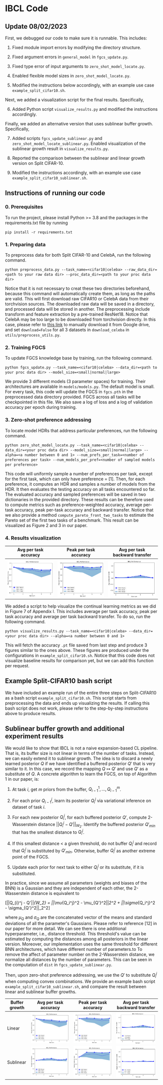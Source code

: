 # IBCL Code

## Update 08/02/2023

First, we debugged our code to make sure it is runnable. This includes:

1. Fixed module import errors by modifying the directory structure.

2. Fixed argument errors in `general_model` in `fgcs_update.py`.

3. Fixed type error of input arguments to `zero_shot_model_locate.py`.

4. Enabled flexible model sizes in `zero_shot_model_locate.py`.

5. Modified the instructions below accordingly, with an example use case `example_split_cifar10.sh`.

Next, we added a visualization script for the final results. Specifically,

6. Added Python script `visualize_results.py` and modified the instructions accordingly.

Finally, we added an alternative version that uses sublinear buffer growth. Specifically,

7. Added scripts `fgcs_update_sublinear.py` and `zero_shot_model_locate_sublinear.py`.
Enabled visualization of the sublinear growth result in `visualize_results.py`.

8. Reported the comparison between the sublinear and linear growth version on Split CIFAR-10.

9. Modified the instructions accordingly, with an example use case `example_split_cifar10_sublinear.sh`.


## Instructions of running our code

### 0. Prerequisites

To run the project, please install Python >= 3.8 and the packages in the requirements.txt file by running

```
pip install -r requirements.txt
```

### 1. Preparing data

To preprocess data for both Split CIFAR-10 and CelebA, run the following command.

```
python preprocess_data.py --task_name=<cifar10|celeba> --raw_data_dir=<path to your raw data dir> --proc_data_dir=<path to your proc data dir>
```

Notice that it is not necessary to creat these two directories beforehand, because this command will automatically create them, as long as the paths are valid.
This will first download raw CIFAR10 or CelebA data from their torchvision sources.
The downloaded raw data will be saved in a directory, and processed data will be stored in another.
The preprocessing include transform and feature extraction by a pre-trained ResNet18.
Notice that CelebA may be too large to be downloaded from torchvision directly. In this case, please refer to [this link](https://github.com/pytorch/vision/issues/2262) to manually download it from Google drive,
and set `download=False` for all 3 datasets in `download_celeba` in `utils/preprocess_utils.py`.

### 2. Training FGCS

To update FGCS knowledge base by training, run the following command.

```
python fgcs_update.py --task_name=<cifar10|celeba> --data_dir=<path to your proc data dir> --model_size=<small|normal|large>
```

We provide 3 different models (3 parameter spaces) for training. Their architectures are available in `models/models.py`. The default model is small.
For every task, this code will update the FGCS in `fgcs.pth` in the preprocessed data directory provided. FGCS across all tasks will be checkpointed in this file.
We also save a log of loss and a log of validation accuracy per epoch during training.

### 3. Zero-shot preference addressing

To locate model HDRs that address particular preferences, run the following command.

```
python zero_shot_model_locate.py --task_name=<cifar10|celeba> --data_dir=<your proc data dir> --model_size=<small|normal|large> --alpha=<a number between 0 and 1> --num_prefs_per_task=<number of preferences per task> --num_models_per_pref=<number of sampled models per preference>
```

This code will uniformly sample a number of preferences per task, except for the first task, which can only have preference = [1]. Then, for each preference, it computes an HDR and samples a number of models from the HDR.
It then evaluates the testing accuracy on all tasks encountered so far. The evaluated accuracy and sampled preferences will be saved in two dictionaries in the provided directory.
These results can be therefore used to compute metrics such as preference-weighted accuracy, average per-task accuracy, peak per-task accuracy and backward transfer.
Notice that we also provide a method `compute_pareto_front_two_tasks` to estimate the Pareto set of the first two tasks of a benchmark. This result can be visualized as Figure 2 and 3 in our paper.

### 4. Results visualization

| Avg per task accuracy       | Peak per task accuracy      | Avg per task backward transfer|
| ---------------------- | ---------------------- | ----------------------------- |
| ![avg_acc](figs/cifar10_avg_acc_example.png) | ![peak_acc](figs/cifar10_peak_acc_example.png) | ![avg_bt](figs/cifar10_avg_bt_example.png)|

We added a script to help visualize the continual learning metrics as we did in Figure 7 of Appendix I. This includes average per task accuracy,
peak per task accuracy and average per task backward transfer. To do so, run the following command.

```
python visualize_results.py --task_name=<cifar10|celeba> --data_dir=<your proc data dir> --alpha=<a number between 0 and 1>
```

This will fetch the accuracy `.pt` file saved from last step and produce 3 figures similar to the ones above.
These figures are produced under the configurations in `example_split_cifar10.sh`.
Notice that this code does not visualize baseline results for comparison yet, but we can add this function per request.


## Example Split-CIFAR10 bash script

We have included an example run of the entire three steps on Split-CIFAR10 as a bash script `example_split_cifar10.sh`.
This script starts from preprocessing the data and ends up visualizing the results.
If calling this bash script does not work, please refer to the step-by-step instructions above to produce results.


## Sublinear buffer growth and additional experiment results

We would like to show that IBCL is not a naive expansion-based CL pipeline. That is, its buffer size is not linear in terms of
the number of tasks. Instead, we can easily extend it to sublinear growth. The idea is to discard a newly learned posterior $Q$ if we have identified
a buffered posterior $Q'$ that is very similar to it. In this case, we record the mapping $Q \mapsto Q'$ and use $Q'$ as a substitute of $Q$.
A concrete algorithm to learn the FGCS, on top of Algorithm 1 in our paper, is:

1. At task $i$, get $m$ priors from the buffer, $Q_{i-1}^1, \dots, Q_{i-1}^m$.

2. For each prior $Q_{i-1}^j$, learn its posterior $Q_{i}^j$ via variational inference on dataset of task $i$.

3. For each new posterior $Q_{i}^j$, for each buffered posterior $Q'$, compute 2-Wasserstein distance $||Q_{i}^j - Q'||_{W_2}$.
Identify the buffered posterior $Q'_{min}$ that has the smallest distance to $Q_{i}^j$.

4. If this smallest distance < a given threshold, do not buffer $Q_i^j$ and record that $Q_i^j$ is substituted by $Q'_{min}$.
Otherwise, buffer $Q_i^j$ as another extreme point of the FGCS.

5. Update each prior for next task to either $Q_i^j$ or its substitute, if it is substituted.

In practice, since we assume all parameters (weights and biases of the BNN) is a Gaussian and they are independent of each other,
the 2-Wasserstein distance is equivalent to

\[||Q_{i}^j - Q'||_{W_2} = ||\mu_{Q_i^j}^2 - \mu_{Q'}^2||_2^2 + ||\sigma_{Q_i^j}^2 - \sigma_{Q'}^2||_2^2\]

where $\mu_{Q}$ and $\sigma_{Q}$ are the concatenated vector of the means and standard deviations of all the parameter's Gaussians.
Please refer to reference [12] in our paper for more detail. We can see there is one additional hyperparameter, i.e., distance threshold.
This threshold's value can be estimated by computing the distances among all posteriors in the linear version.
Moreover, our implementation uses the same threshold for different BNN architectures, which have different number of parameters.to
To remove the affect of parameter number on the 2-Wasserstein distance, we normalize all distances by the number of parameters.
This can be seen in the computation of `dist` in `fgcs_update_sublinear.py`.

Then, upon zero-shot preference addressing, we use the $Q'$ to substitute $Q_i^j$ when computing convex combinations.
We provide an example bash script `example_split_cifar10_sublinear.sh`, and compare the result between linear and sublinear buffer growths.

Buffer growth | Avg per task accuracy       | Peak per task accuracy      | Avg per task backward transfer|
--------------| ---------------------- | ---------------------- | ----------------------------- |
Linear | ![avg_acc](figs/cifar10_avg_acc_example.png) | ![peak_acc](figs/cifar10_peak_acc_example.png) | ![avg_bt](figs/cifar10_avg_bt_example.png)|
Sublinear | ![avg_acc](figs/cifar10_avg_acc_sublinear_example.png) | ![peak_acc](figs/cifar10_peak_acc_sublinear_example.png) | ![avg_bt](figs/cifar10_avg_bt_sublinear_example.png)|
